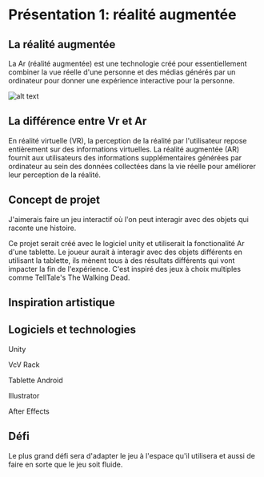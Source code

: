 # Présentation 1: réalité augmentée


## La réalité augmentée

La Ar (réalité augmentée) est une technologie créé pour essentiellement combiner la vue réelle d'une personne et des médias générés par un ordinateur pour donner une expérience interactive pour la personne. 

![alt text](https://ardev.es/wp-content/uploads/2018/01/arkit-iphone-x.png)


## La différence entre Vr et Ar

En réalité virtuelle (VR), la perception de la réalité par l'utilisateur repose entièrement sur des informations virtuelles. La réalité augmentée (AR) fournit aux utilisateurs des informations supplémentaires générées par ordinateur au sein des données collectées dans la vie réelle pour améliorer leur perception de la réalité. 


## Concept de projet

J'aimerais faire un jeu interactif où l'on peut interagir avec des objets qui raconte une histoire.

Ce projet serait créé avec le logiciel unity et utiliserait la fonctionalité Ar d'une tablette. Le joueur aurait à interagir avec des objets différents en utilisant la tablette, ils mènent tous à des résultats différents qui vont impacter la fin de l'expérience. C'est inspiré des jeux à choix multiples comme TellTale's The Walking Dead.

## Inspiration artistique



## Logiciels et technologies

Unity

VcV Rack

Tablette Android

Illustrator

After Effects

## Défi
Le plus grand défi sera d'adapter le jeu à l'espace qu'il utilisera et aussi de faire en sorte que le jeu soit fluide.


